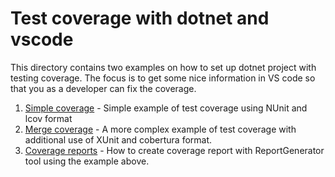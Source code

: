 # Test coverage with dotnet and vscode

This directory contains two examples on how to set up dotnet project with
testing coverage. The focus is to get some nice information in VS code so that
you as a developer can fix the coverage.

1. [Simple coverage](01-simple/Simple%20coverage.md) - Simple example of test
   coverage using NUnit and lcov format
2. [Merge coverage](02-merge/Coverage%20with%20merging.md) - A more complex
   example of test coverage with additional use of XUnit and cobertura format.
3. [Coverage reports](03-report/Coverage%20reports.md) - How to create coverage
   report with ReportGenerator tool using the example above.
